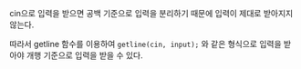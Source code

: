 cin으로 입력을 받으면 공백 기준으로 입력을 분리하기 때문에 입력이 제대로 받아지지 않는다.

따라서 getline 함수를 이용하여  `getline(cin, input);` 와 같은 형식으로 입력을 받아야 개행 기준으로 입력을 받을 수 있다.